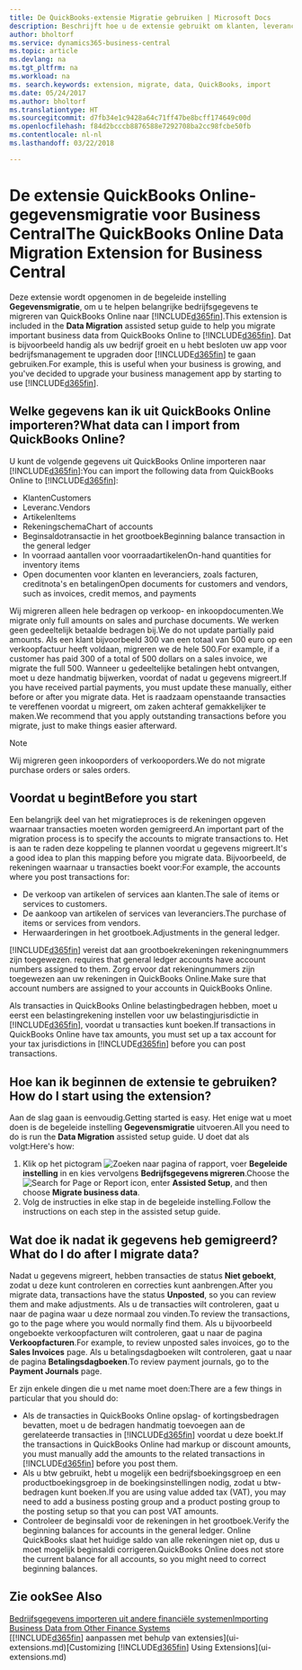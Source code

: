```yaml
---
title: De QuickBooks-extensie Migratie gebruiken | Microsoft Docs
description: Beschrijft hoe u de extensie gebruikt om klanten, leveranciers, artikelen en rekeningen van QuickBooks Online naar Business Central te migreren.
author: bholtorf
ms.service: dynamics365-business-central
ms.topic: article
ms.devlang: na
ms.tgt_pltfrm: na
ms.workload: na
ms. search.keywords: extension, migrate, data, QuickBooks, import
ms.date: 05/24/2017
ms.author: bholtorf
ms.translationtype: HT
ms.sourcegitcommit: d7fb34e1c9428a64c71ff47be8bcff174649c00d
ms.openlocfilehash: f84d2bcccb8876588e7292708ba2cc98fcbe50fb
ms.contentlocale: nl-nl
ms.lasthandoff: 03/22/2018

---
```


# <a name="the-quickbooks-online-data-migration-extension-for-business-central"></a><span data-ttu-id="3f188-103">De extensie QuickBooks Online-gegevensmigratie voor Business Central</span><span class="sxs-lookup"><span data-stu-id="3f188-103">The QuickBooks Online Data Migration Extension for Business Central</span></span>
<span data-ttu-id="3f188-104">Deze extensie wordt opgenomen in de begeleide instelling **Gegevensmigratie**, om u te helpen belangrijke bedrijfsgegevens te migreren van QuickBooks Online naar [!INCLUDE[d365fin](includes/d365fin_md.md)].</span><span class="sxs-lookup"><span data-stu-id="3f188-104">This extension is included in the **Data Migration** assisted setup guide to help you migrate important business data from QuickBooks Online to [!INCLUDE[d365fin](includes/d365fin_md.md)].</span></span> <span data-ttu-id="3f188-105">Dat is bijvoorbeeld handig als uw bedrijf groeit en u hebt besloten uw app voor bedrijfsmanagement te upgraden door [!INCLUDE[d365fin](includes/d365fin_md.md)] te gaan gebruiken.</span><span class="sxs-lookup"><span data-stu-id="3f188-105">For example, this is useful when your business is growing, and you've decided to upgrade your business management app by starting to use [!INCLUDE[d365fin](includes/d365fin_md.md)].</span></span>

## <a name="what-data-can-i-import-from-quickbooks-online"></a><span data-ttu-id="3f188-106">Welke gegevens kan ik uit QuickBooks Online importeren?</span><span class="sxs-lookup"><span data-stu-id="3f188-106">What data can I import from QuickBooks Online?</span></span>
<span data-ttu-id="3f188-107">U kunt de volgende gegevens uit QuickBooks Online importeren naar [!INCLUDE[d365fin](includes/d365fin_md.md)]:</span><span class="sxs-lookup"><span data-stu-id="3f188-107">You can import the following data from QuickBooks Online to [!INCLUDE[d365fin](includes/d365fin_md.md)]:</span></span>  

* <span data-ttu-id="3f188-108">Klanten</span><span class="sxs-lookup"><span data-stu-id="3f188-108">Customers</span></span>
* <span data-ttu-id="3f188-109">Leveranc.</span><span class="sxs-lookup"><span data-stu-id="3f188-109">Vendors</span></span>
* <span data-ttu-id="3f188-110">Artikelen</span><span class="sxs-lookup"><span data-stu-id="3f188-110">Items</span></span>
* <span data-ttu-id="3f188-111">Rekeningschema</span><span class="sxs-lookup"><span data-stu-id="3f188-111">Chart of accounts</span></span>
* <span data-ttu-id="3f188-112">Beginsaldotransactie in het grootboek</span><span class="sxs-lookup"><span data-stu-id="3f188-112">Beginning balance transaction in the general ledger</span></span>
* <span data-ttu-id="3f188-113">In voorraad aantallen voor voorraadartikelen</span><span class="sxs-lookup"><span data-stu-id="3f188-113">On-hand quantities for inventory items</span></span>
* <span data-ttu-id="3f188-114">Open documenten voor klanten en leveranciers, zoals facturen, creditnota's en betalingen</span><span class="sxs-lookup"><span data-stu-id="3f188-114">Open documents for customers and vendors, such as invoices, credit memos, and payments</span></span>

<span data-ttu-id="3f188-115">Wij migreren alleen hele bedragen op verkoop- en inkoopdocumenten.</span><span class="sxs-lookup"><span data-stu-id="3f188-115">We migrate only full amounts on sales and purchase documents.</span></span> <span data-ttu-id="3f188-116">We werken geen gedeeltelijk betaalde bedragen bij.</span><span class="sxs-lookup"><span data-stu-id="3f188-116">We do not update partially paid amounts.</span></span> <span data-ttu-id="3f188-117">Als een klant bijvoorbeeld 300 van een totaal van 500 euro op een verkoopfactuur heeft voldaan, migreren we de hele 500.</span><span class="sxs-lookup"><span data-stu-id="3f188-117">For example, if a customer has paid 300 of a total of 500 dollars on a sales invoice, we migrate the full 500.</span></span> <span data-ttu-id="3f188-118">Wanneer u gedeeltelijke betalingen hebt ontvangen, moet u deze handmatig bijwerken, voordat of nadat u gegevens migreert.</span><span class="sxs-lookup"><span data-stu-id="3f188-118">If you have received partial payments, you must update these manually, either before or after you migrate data.</span></span> <span data-ttu-id="3f188-119">Het is raadzaam openstaande transacties te vereffenen voordat u migreert, om zaken achteraf gemakkelijker te maken.</span><span class="sxs-lookup"><span data-stu-id="3f188-119">We recommend that you apply outstanding transactions before you migrate, just to make things easier afterward.</span></span>

> [!NOTE]  
>   <span data-ttu-id="3f188-120">Wij migreren geen inkooporders of verkooporders.</span><span class="sxs-lookup"><span data-stu-id="3f188-120">We do not migrate purchase orders or sales orders.</span></span>

## <a name="before-you-start"></a><span data-ttu-id="3f188-121">Voordat u begint</span><span class="sxs-lookup"><span data-stu-id="3f188-121">Before you start</span></span>
<span data-ttu-id="3f188-122">Een belangrijk deel van het migratieproces is de rekeningen opgeven waarnaar transacties moeten worden gemigreerd.</span><span class="sxs-lookup"><span data-stu-id="3f188-122">An important part of the migration process is to specify the accounts to migrate transactions to.</span></span> <span data-ttu-id="3f188-123">Het is aan te raden deze koppeling te plannen voordat u gegevens migreert.</span><span class="sxs-lookup"><span data-stu-id="3f188-123">It's a good idea to plan this mapping before you migrate data.</span></span> <span data-ttu-id="3f188-124">Bijvoorbeeld, de rekeningen waarnaar u transacties boekt voor:</span><span class="sxs-lookup"><span data-stu-id="3f188-124">For example, the accounts where you post transactions for:</span></span>  

* <span data-ttu-id="3f188-125">De verkoop van artikelen of services aan klanten.</span><span class="sxs-lookup"><span data-stu-id="3f188-125">The sale of items or services to customers.</span></span>
* <span data-ttu-id="3f188-126">De aankoop van artikelen of services van leveranciers.</span><span class="sxs-lookup"><span data-stu-id="3f188-126">The purchase of items or services from vendors.</span></span>  
* <span data-ttu-id="3f188-127">Herwaarderingen in het grootboek.</span><span class="sxs-lookup"><span data-stu-id="3f188-127">Adjustments in the general ledger.</span></span>  

[!INCLUDE[d365fin](includes/d365fin_md.md)]<span data-ttu-id="3f188-128"> vereist dat aan grootboekrekeningen rekeningnummers zijn toegewezen.</span><span class="sxs-lookup"><span data-stu-id="3f188-128"> requires that general ledger accounts have account numbers assigned to them.</span></span> <span data-ttu-id="3f188-129">Zorg ervoor dat rekeningnummers zijn toegewezen aan uw rekeningen in QuickBooks Online.</span><span class="sxs-lookup"><span data-stu-id="3f188-129">Make sure that account numbers are assigned to your accounts in QuickBooks Online.</span></span>

<span data-ttu-id="3f188-130">Als transacties in QuickBooks Online belastingbedragen hebben, moet u eerst een belastingrekening instellen voor uw belastingjurisdictie in [!INCLUDE[d365fin](includes/d365fin_md.md)], voordat u transacties kunt boeken.</span><span class="sxs-lookup"><span data-stu-id="3f188-130">If transactions in QuickBooks Online have tax amounts, you must set up a tax account for your tax jurisdictions in [!INCLUDE[d365fin](includes/d365fin_md.md)] before you can post transactions.</span></span>

## <a name="how-do-i-start-using-the-extension"></a><span data-ttu-id="3f188-131">Hoe kan ik beginnen de extensie te gebruiken?</span><span class="sxs-lookup"><span data-stu-id="3f188-131">How do I start using the extension?</span></span>
<span data-ttu-id="3f188-132">Aan de slag gaan is eenvoudig.</span><span class="sxs-lookup"><span data-stu-id="3f188-132">Getting started is easy.</span></span> <span data-ttu-id="3f188-133">Het enige wat u moet doen is de begeleide instelling **Gegevensmigratie** uitvoeren.</span><span class="sxs-lookup"><span data-stu-id="3f188-133">All you need to do is run the **Data Migration** assisted setup guide.</span></span> <span data-ttu-id="3f188-134">U doet dat als volgt:</span><span class="sxs-lookup"><span data-stu-id="3f188-134">Here's how:</span></span>

1. <span data-ttu-id="3f188-135">Klik op het pictogram ![Zoeken naar pagina of rapport](media/ui-search/search_small.png "pictogram Zoeken naar pagina of rapport"), voer **Begeleide instelling** in en kies vervolgens **Bedrijfsgegevens migreren**.</span><span class="sxs-lookup"><span data-stu-id="3f188-135">Choose the ![Search for Page or Report](media/ui-search/search_small.png "Search for Page or Report icon") icon, enter **Assisted Setup**, and then choose **Migrate business data**.</span></span>
2. <span data-ttu-id="3f188-136">Volg de instructies in elke stap in de begeleide instelling.</span><span class="sxs-lookup"><span data-stu-id="3f188-136">Follow the instructions on each step in the assisted setup guide.</span></span>

## <a name="what-do-i-do-after-i-migrate-data"></a><span data-ttu-id="3f188-137">Wat doe ik nadat ik gegevens heb gemigreerd?</span><span class="sxs-lookup"><span data-stu-id="3f188-137">What do I do after I migrate data?</span></span>
<span data-ttu-id="3f188-138">Nadat u gegevens migreert, hebben transacties de status **Niet geboekt**, zodat u deze kunt controleren en correcties kunt aanbrengen.</span><span class="sxs-lookup"><span data-stu-id="3f188-138">After you migrate data, transactions have the status **Unposted**, so you can review them and make adjustments.</span></span> <span data-ttu-id="3f188-139">Als u de transacties wilt controleren, gaat u naar de pagina waar u deze normaal zou vinden.</span><span class="sxs-lookup"><span data-stu-id="3f188-139">To review the transactions, go to the page where you would normally find them.</span></span> <span data-ttu-id="3f188-140">Als u bijvoorbeeld ongeboekte verkoopfacturen wilt controleren, gaat u naar de pagina **Verkoopfacturen**.</span><span class="sxs-lookup"><span data-stu-id="3f188-140">For example, to review unposted sales invoices, go to the **Sales Invoices** page.</span></span> <span data-ttu-id="3f188-141">Als u betalingsdagboeken wilt controleren, gaat u naar de pagina **Betalingsdagboeken**.</span><span class="sxs-lookup"><span data-stu-id="3f188-141">To review payment journals, go to the **Payment Journals** page.</span></span>   

<span data-ttu-id="3f188-142">Er zijn enkele dingen die u met name moet doen:</span><span class="sxs-lookup"><span data-stu-id="3f188-142">There are a few things in particular that you should do:</span></span>

* <span data-ttu-id="3f188-143">Als de transacties in QuickBooks Online opslag- of kortingsbedragen bevatten, moet u de bedragen handmatig toevoegen aan de gerelateerde transacties in [!INCLUDE[d365fin](includes/d365fin_md.md)] voordat u deze boekt.</span><span class="sxs-lookup"><span data-stu-id="3f188-143">If the transactions in QuickBooks Online had markup or discount amounts, you must manually add the amounts to the related transactions in [!INCLUDE[d365fin](includes/d365fin_md.md)] before you post them.</span></span>
* <span data-ttu-id="3f188-144">Als u btw gebruikt, hebt u mogelijk een bedrijfsboekingsgroep en een productboekingsgroep in de boekingsinstellingen nodig, zodat u btw-bedragen kunt boeken.</span><span class="sxs-lookup"><span data-stu-id="3f188-144">If you are using value added tax (VAT), you may need to add a business posting group and a product posting group to the posting setup so that you can post VAT amounts.</span></span>
* <span data-ttu-id="3f188-145">Controleer de beginsaldi voor de rekeningen in het grootboek.</span><span class="sxs-lookup"><span data-stu-id="3f188-145">Verify the beginning balances for accounts in the general ledger.</span></span> <span data-ttu-id="3f188-146">Online QuickBooks slaat het huidige saldo van alle rekeningen niet op, dus u moet mogelijk beginsaldi corrigeren.</span><span class="sxs-lookup"><span data-stu-id="3f188-146">QuickBooks Online does not store the current balance for all accounts, so you might need to correct beginning balances.</span></span>

## <a name="see-also"></a><span data-ttu-id="3f188-147">Zie ook</span><span class="sxs-lookup"><span data-stu-id="3f188-147">See Also</span></span>
[<span data-ttu-id="3f188-148">Bedrijfsgegevens importeren uit andere financiële systemen</span><span class="sxs-lookup"><span data-stu-id="3f188-148">Importing Business Data from Other Finance Systems</span></span>](upload-data.md)  
<span data-ttu-id="3f188-149">[[!INCLUDE[d365fin](includes/d365fin_md.md)] aanpassen met behulp van extensies](ui-extensions.md)</span><span class="sxs-lookup"><span data-stu-id="3f188-149">[Customizing [!INCLUDE[d365fin](includes/d365fin_md.md)] Using Extensions](ui-extensions.md)</span></span>  

